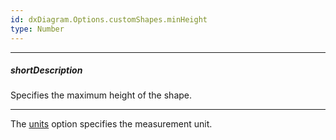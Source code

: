 ```yaml
---
id: dxDiagram.Options.customShapes.minHeight
type: Number
---
```

---
##### shortDescription
Specifies the maximum height of the shape.

---
The [units](/api-reference/10%20UI%20Widgets/dxDiagram/1%20Configuration/units.md '/Documentation/ApiReference/UI_Components/dxDiagram/Configuration/#units') option specifies the measurement unit.